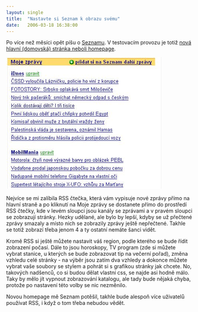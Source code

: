 ```yaml
---
layout: single
title:  "Nastavte si Seznam k obrazu svému"
date:   2006-03-18 16:38:00
---
```

Po více než měsíci opět píšu o [Seznamu](http://www.seznam.cz/).
V testovacím provozu je totiž
[nová hlavní (domovská) stránka neboli homepage](http://homepage.seznam.cz/).

![Seznam - Moje zprávy](/assets/images/seznam_homepage.jpg)

Nejvíce se mi zalíbila RSS čtečka, která vám vypisuje nové zprávy přímo na hlavní
straně a po kliknutí na Moje zprávy se dostanete přímo do prostředí RSS čtečky,
kde v levém sloupci jsou kanály se zprávami a v pravém sloupci se zobrazují stránky.
Hezky udělané, ale bylo by lepší, kdyby se už přečtené zprávy smazaly a místo
nich se zobrazily zprávy ještě nepřečtené. Takhle se totiž zobrazí třeba jenom 4
a ty ostatní nemáte šanci vidět.

Kromě RSS si ještě můžete nastavit váš region, podle kterého se bude řídit zobrazení
počasí. Dále to jsou horoskopy, TV program (zde si můžete vybrat stanice, u kterých
se bude zobrazovat tip na večerní pořad), změna vzhledu celé stránky - na výběr jsou
zatím dva vzhledy a dokonce můžete vybrat vaše soubory se stylem a pohrát si s grafikou
stránky jak chcete. No, takových nadšenců, co si budou dělat vlastní css, se najde asi
hodně málo. Taky by mělo jít vypnout zobrazování katalogu, ale tady bude nějaká chyba,
protože po nastavení této volby se nic nezměnilo.

Novou homepage mě Seznam potěšil, takhle bude alespoň více uživatelů používat RSS,
i když o tom třeba nebudou vědět.
